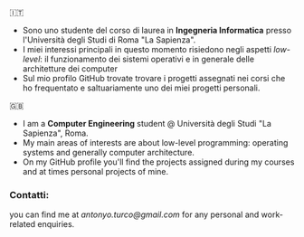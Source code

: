 <!--- <h3 align="right"></h3> --->
🇮🇹
<ul>
  <li>Sono uno studente del corso di laurea in <b>Ingegneria Informatica</b> presso l'Università degli Studi di Roma "La Sapienza".</li>
  <li>I miei interessi principali in questo momento risiedono negli aspetti <em>low-level</em>: il funzionamento dei sistemi operativi e in generale delle architetture dei computer </li>
  <li>Sul mio profilo GitHub trovate trovare i progetti assegnati nei corsi che ho frequentato e saltuariamente uno dei miei progetti personali.</li>
</ul>
🇬🇧
<ul>
  <li>I am a <b>Computer Engineering</b> student @ Università degli Studi "La Sapienza", Roma. </li>
  <li>My main areas of interests are about low-level programming: operating systems and generally computer architecture. </li>
  <li>On my GitHub profile you'll find the projects assigned during my courses and at times personal projects of mine. </li> 
</ul>
<h3 align="left">Contatti:</h3>
you can find me at <i>antonyo.turco@gmail.com</i> for any personal and work-related enquiries.
